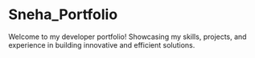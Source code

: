 # Sneha_Portfolio
Welcome to my developer portfolio! Showcasing my skills, projects, and experience in building innovative and efficient solutions.
